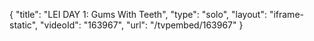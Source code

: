 {
    "title": "LEI DAY 1: Gums With Teeth",
    "type": "solo",
    "layout": "iframe-static",
    "videoId": "163967",
    "url": "\/tvpembed\/163967"
}